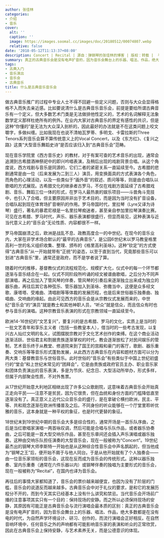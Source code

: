 ```yaml
---
author: 张佳林
categories:
- 介绍
- 音乐
cover:
  alt: ''
  caption: ''
  image: https://images.soomal.cc/images/doc/20180512/00074807.webp
  relative: false
date: '2018-05-12T11:13:37+08:00'
description: Concert | Recital | 源自：弹钢琴的张佳林的博客 | 版权：转载 |  平均/总评分：09.44/85
summary: 真正的古典音乐会是没有电声扩音的，因为音乐会舞台上的乐器、唱法、作品，绝大多数都是在没有电的时代，为自然声学环境设计、研习、创作的，而流行演唱会正好相反。在自然音响环境中，任何音乐之外的声响都有可能影响音乐家的表演和听众的正常欣赏……
tags:
- 古典入门
- 音乐演出
- 音乐会
- 古典音乐
title: 什么是古典音乐音乐会
---
```


做古典音乐推广的过程中专业人士不得不回避一些定义问题，否则与大众会显得格格不入而失去亲近感。比如要说清什么是古典音乐音乐会，前提是要给所谓古典音乐有一个定义，但大多数艺术门类是无法做排他性定义的，艺术的名词解释无法象数学定义那样杜绝所有的例外。在业内大家对古典音乐的界定有感性的共识，但是这种“你懂的”是无法为大众深入剖析的，因此最好的办法就是不在这类问题上咬文嚼字，多做纠缠。比如我现在也说不清帕瓦罗蒂、多明戈、卡雷拉斯的Three Tenors系列音乐会算不算传统意义上的Vocal Concert，以及《东方红》、《复兴之路》这类“大型音乐舞蹈史诗”是否应该归入到“古典音乐会”范畴。

现在音乐学院里《西方音乐史》的教材，对于有案可查的艺术音乐的出现，通常会追溯到古希腊酒神祭祀中的即兴吟唱表演，及稍后出现的戏剧背景合唱。从这个角度说，西方戏剧与音乐是同源的，它们二者的紧密关系一直延续至今。古希腊的悲剧通常是由一位（后来发展为二到三人）演员，用变换面具的方式表演各个角色，而角色的心理活动，以及一些类似于“画外音”的叙述、质问等等，则是由合唱队以歌唱的方式展现。古希腊文化的继承者古罗马，不仅在戏剧方面延续了古希腊戏剧、音乐、舞蹈三位一体的形式，在罗马人最热衷的娱乐项目――斗兽角斗竞技中，也引入了合唱，但主要原因并非出于艺术目的，而是因为当时没有扩音设备，合唱队起到现在体育场扩音喇叭的作用。罗马帝国时代，里拉琴（Lyre又译为诗琴）盛行，著名的暴君尼禄是一名里拉琴痴迷者，甚至亲自参加里拉琴演奏比赛。可见在古希腊、罗马时代，声乐、器乐表演都很盛行，但显而易见，这种表演与近当代意义上的“音乐会”无论性质、内容都很不一样。

罗马帝国崩溃之后，欧洲是战乱不息、政教高度合一的中世纪。在现今的音乐业内，大家在非学术场合默认的“最早的古典音乐”，是公园6世纪末以罗马教皇格里高利一世的名义组织收集、整理、颁布的《格里高利圣咏》。这种“钦定”的方式使得“古典音乐”从一开始就带有“正统”的姿态，以至于直到当代，究竟那些音乐可以划进“古典音乐”里，通常还是政府，而不是学者说了算。

随着时代的推移，基督教仪式的流程规范化、规模扩大化，仪式中的每一个环节都逐渐与音乐结合在一起。仪式不同阶段所吟诵的经文被谱曲歌唱，之后分为不同声部演唱，再之后加入了管风琴的伴奏，管风琴的引奏后来逐渐独立出来成为独立的器乐曲，再往后其它各种弦乐、管乐器加入到圣咏、弥撒当中，这便是众多经文歌、康塔塔、受难曲、清唱剧等等体裁的发展历程，也是后来世俗器乐独奏曲、独唱曲、交响曲的缘起。由此可见西方的音乐会是从宗教仪式发展而来的，中世纪“音乐会”的“演员”就是教士和其他神职人员，“听众”就是信众，而且信众有时也参与音乐的演唱。这种宗教音乐表演的形式在宗教领域一直延续至今。

欧洲14-16世纪的“文艺复兴”，要复兴的是古希腊、罗马的文化，实质上是当时的一批文艺青年和享乐主义者（包括一些教皇本人），借当时的一些考古发现，以复兴古人灿烂文明的名义，试图摆脱宗教对于文化艺术创作的束缚。在这个商业活动逐渐活跃、世俗君主和割据贵族逐渐掌权的时代，教会逐渐放松了对民间娱乐的管制，艺术音乐终于从教堂、修道院来到了国王的宫殿和豪门的客厅，歌剧、器乐重奏、交响乐等等音乐形式蓬勃发展，从此西方古典音乐在内容和题材方面可以分为两大类：基督教音乐与世俗音乐。此时世俗的“音乐会”有些类似于中国上世纪初盛行的“堂会”和上世纪末常见的“团拜会”，它是由贵族或政府官员主办、职业音乐家和团体负责演出的音乐表演，多是为节庆、纪念日、大型活动所举办，形式多样，但属于内部聚会性质，不对外售票。

从17世纪开始意大利地区相继出现了许多公众歌剧院，这意味着古典音乐会开始真正走向平民――注意不是贫民，因为它很贵，但在血统和身份方面的门槛降低直至逐渐没有了。真正意义上近代公众音乐会的盛行，是在拿破仑横扫欧洲，民主、平等、共和观念逐渐在欧洲传播普及之后。不同身份的听众能够在一个厅堂里聆听优雅的音乐，这本身就是一种平权的象征，也是时代更替的象征。

18世纪末到19世纪中期的音乐会大多是综合性的，通常开场是一首乐队序曲，之后是当红歌唱家演唱一两首咏叹调，然后可能是合唱与乐队作品，或者器乐协奏曲，之后可能是一首大型交响乐作品，甚至在乐章间还会插入声乐演唱或器乐独奏。这种由交响乐队担任演奏的大型音乐会，现在一般被称为“Concert”。19世纪最杰出的钢琴大师李斯特一开始也是从这种综合性音乐会中声名鹊起的，但当他成为“钢琴之王”后，便开始不屑于与他人同台。于是从他开始就有了个人独奏会――由一位音乐家领衔的音乐会，这现在反而成为音乐会的传统形式。这种以器乐独奏、室内乐重奏（通常在六件乐器以内）或钢琴伴奏的独唱为主要形式的音乐会，现在一般被称为“Recital”，在国内也译为音乐会。

再往后的事情大家都知道了，音乐会的票价越来越便宜，也因为没有了阶层的门槛，音乐会的说道反而越来越多。古典音乐会中对于礼仪的要求，是和它的发展历程分不开的，而到今天其实已经基本上没有什么讲究和禁忌。当代音乐会开场前广播的注意事项其实只有一个目的：保持现场的安静。而之所以必须保持现场的安静，其原因有可能正是古典音乐会与流行演唱会最本质的区别：真正的古典音乐会是没有电声扩音的，因为音乐会舞台上的乐器、唱法、作品，绝大多数都是在没有电的时代，为自然声学环境设计、研习、创作的，而流行演唱会正好相反。在自然音响环境中，任何音乐之外的声响都有可能影响音乐家的表演和听众的正常欣赏，因此在古典音乐会上保持安静，与艺术素养无关，而是公德意识的体现。